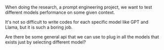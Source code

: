When doing the research, a prompt engineering project, we want to test different models performance on some given context.

It's not so difficult to write codes for each specific model like GPT and Llama, but it is such a boring job. 

Are there be some general api that we can use to plug in all the models that exists just by selecting different model?
